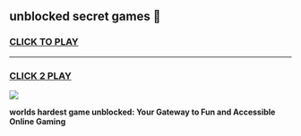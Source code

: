 
## unblocked secret games 👋
<h3>
<a href="https://premium.freeplayer.one?title=unblocked_secret_games&ref=12F">CLICK TO PLAY</a></h3>
<hr>

<h3>
<a href="https://premium.freeplayer.one?title=unblocked_secret_games&ref=12F">CLICK 2 PLAY</a>
  
</h3>

<a href="https://premium.freeplayer.one?title=unblocked_secret_games&ref=12F/"><img src="https://clearcache.store/games.png"></a>


**worlds hardest game unblocked: Your Gateway to Fun and Accessible Online Gaming**
